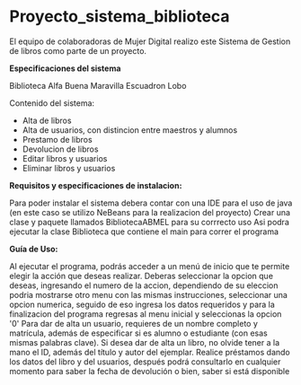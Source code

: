 # Proyecto_sistema_biblioteca

El equipo de colaboradoras de Mujer Digital realizo este Sistema de Gestion de libros como parte de un proyecto.

**Especificaciones del sistema**

Biblioteca Alfa Buena Maravilla Escuadron Lobo

Contenido del sistema:
- Alta de libros
- Alta de usuarios, con distincion entre maestros y alumnos
- Prestamo de libros
- Devolucion de libros
- Editar libros y usuarios
- Eliminar libros y usuarios

**Requisitos y especificaciones de instalacion:**

Para poder instalar el sistema debera contar con una IDE para el uso de java (en este caso se utilizo NeBeans para la realizacion del proyecto)
Crear una clase y paquete llamados BibliotecaABMEL para su corrrecto uso
Asi podra ejecutar la clase Biblioteca que contiene el main para correr el programa

**Guía de Uso:**

Al ejecutar el programa, podrás acceder a un menú de inicio que te permite elegir la acción que deseas realizar.
Deberas seleccionar la opcion que deseas, ingresando el numero de la accion, dependiendo de su eleccion podria mostrarse otro menu con las mismas instrucciones, seleccionar una opcion numerica, seguido de eso ingresa los datos requeridos y para la finalizacion del programa regresas al menu inicial y seleccionas la opcion '0'
Para dar de alta un usuario, requieres de un nombre completo y matrícula, además de especificar si es alumno o estudiante (con esas mismas palabras clave).
Si desea dar de alta un libro, no olvide tener a la mano el ID, además del título y autor del ejemplar.
Realice préstamos dando los datos del libro y del usuarios, después podrá consultarlo en cualquier momento para saber la fecha de devolución o bien, saber si está disponible
